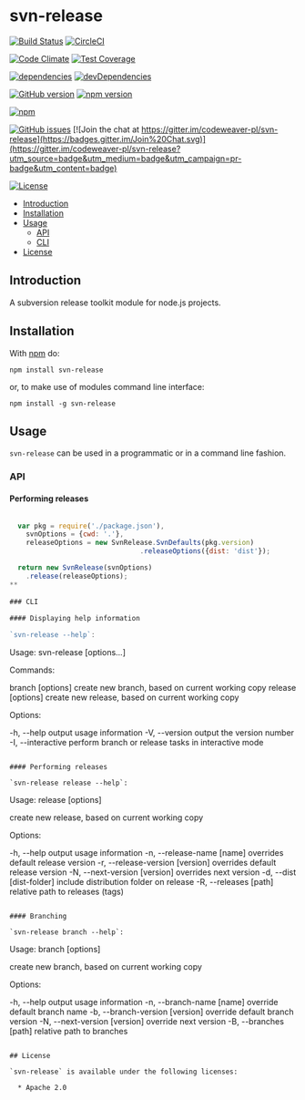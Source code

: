 svn-release
===========

[![Build Status](https://travis-ci.org/codeweaver-pl/svn-release.svg)](https://travis-ci.org/codeweaver-pl/svn-release)
[![CircleCI](https://img.shields.io/circleci/project/codeweaver-pl/svn-release/master.svg?style=shield)](https://circleci.com/gh/codeweaver-pl/svn-release)

[![Code Climate](https://codeclimate.com/github/codeweaver-pl/svn-release/badges/gpa.svg)](https://codeclimate.com/github/codeweaver-pl/svn-release)
[![Test Coverage](https://codeclimate.com/github/codeweaver-pl/svn-release/badges/coverage.svg)](https://codeclimate.com/github/codeweaver-pl/svn-release/coverage)

[![dependencies](https://david-dm.org/codeweaver-pl/svn-release.svg)](https://david-dm.org/codeweaver-pl/svn-release)
[![devDependencies](https://david-dm.org/codeweaver-pl/svn-release/dev-status.svg)](https://david-dm.org/codeweaver-pl/svn-release#info=devDependencies)

[![GitHub version](https://badge.fury.io/gh/codeweaver-pl%2Fsvn-release.svg)](http://badge.fury.io/gh/codeweaver-pl%2Fsvn-release)
[![npm version](https://badge.fury.io/js/svn-release.svg)](http://badge.fury.io/js/svn-release)

[![npm](https://img.shields.io/npm/dm/localeval.svg)](https://github.com/codeweaver-pl/svn-release)

[![GitHub issues](https://img.shields.io/github/issues/codeweaver-pl/svn-release.svg)](https://github.com/codeweaver-pl/svn-release/issues)
[![Join the chat at https://gitter.im/codeweaver-pl/svn-release](https://badges.gitter.im/Join%20Chat.svg)](https://gitter.im/codeweaver-pl/svn-release?utm_source=badge&utm_medium=badge&utm_campaign=pr-badge&utm_content=badge)

[![License](http://img.shields.io/:license-Apache%202.0-blue.svg)](http://www.apache.org/licenses/LICENSE-2.0.html)

* [Introduction](#introduction)
* [Installation](#installation)
* [Usage](#usage)
  * [API](#api)
  * [CLI](#cli)
* [License](#license)

## Introduction

A subversion release toolkit module for node.js projects.

## Installation

With [npm](http://npmjs.org) do:

```
npm install svn-release
```

or, to make use of modules command line interface:

```
npm install -g svn-release
```

## Usage
  
`svn-release` can be used in a programmatic or in   a command line fashion.    
  
### API

#### Performing releases

```javascript

  var pkg = require('./package.json'),
    svnOptions = {cwd: '.'},
    releaseOptions = new SvnRelease.SvnDefaults(pkg.version)
                                .releaseOptions({dist: 'dist'});

  return new SvnRelease(svnOptions)
    .release(releaseOptions);
**
  
### CLI
 
#### Displaying help information

`svn-release --help`:

```
Usage: svn-release <cmd> [options...]

Commands:

branch [options]    create new branch, based on current working copy
release [options]   create new release, based on current working copy

Options:

  -h, --help         output usage information
  -V, --version      output the version number
  -I, --interactive  perform branch or release tasks in interactive mode
```

#### Performing releases

`svn-release release --help`:

```
Usage: release [options]

create new release, based on current working copy

Options:

  -h, --help                       output usage information
  -n, --release-name [name]        overrides default release version
  -r, --release-version [version]  overrides default release version
  -N, --next-version [version]     overrides next version
  -d, --dist [dist-folder]         include distribution folder on release
  -R, --releases [path]            relative path to releases (tags)
```

#### Branching

`svn-release branch --help`:

```
Usage: branch [options]

create new branch, based on current working copy

Options:

  -h, --help                      output usage information
  -n, --branch-name [name]        override default branch name
  -b, --branch-version [version]  override default branch version
  -N, --next-version [version]    override next version
  -B, --branches [path]           relative path to branches
```

## License

`svn-release` is available under the following licenses:

  * Apache 2.0